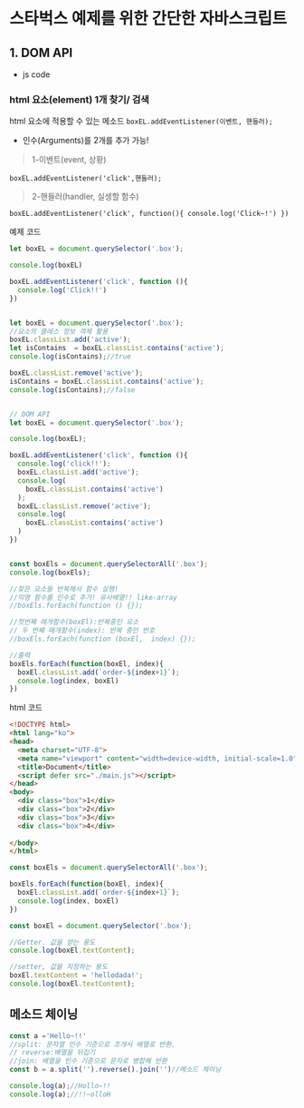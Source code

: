 # 스타벅스 예제를 위한 간단한 자바스크립트

## 1. DOM API

* js code

### html 요소(element) 1개 찾기/ 검색

html 요소에 적용할 수 있는 메소드 
`boxEL.addEventListener(이벤트, 핸들러);`

- 인수(Arguments)를 2개를 추가 가능!

> 1-이벤트(event, 상황)

`boxEL.addEventListener('click',핸들러);`

>2-핸들러(handler, 실생할 함수)

`boxEL.addEventListener('click', function(){
  console.log('Click~!')
})`


예제 코드 


```js
let boxEL = document.querySelector('.box');

console.log(boxEL)

boxEL.addEventListener('click', function (){
  console.log('Click!!')
})
```





```js

let boxEL = document.querySelector('.box');
//요소의 클레스 정보 객체 활용
boxEL.classList.add('active');
let isContains  = boxEL.classList.contains('active');
console.log(isContains);//true

boxEL.classList.remove('active');
isContains = boxEL.classList.contains('active');
console.log(isContains);//false

```



```js

// DOM API
let boxEL = document.querySelector('.box');

console.log(boxEL);

boxEL.addEventListener('click', function (){
  console.log('click!!');
  boxEL.classList.add('active');
  console.log(
    boxEL.classList.contains('active')
  );
  boxEL.classList.remove('active');
  console.log(
    boxEL.classList.contains('active')
  )
})
```

```js

const boxEls = document.querySelectorAll('.box');
console.log(boxEls);

//찾은 요소들 반복해서 함수 실행!
//익명 함수를 인수로 추가! 유사배열!! like-array
//boxEls.forEach(function () {});

//첫번째 매개함수(boxEl):반복중인 요소
// 두 번째 매개함수(index): 반복 중인 번호 
//boxEls.forEach(function (boxEl,  index) {});

//출력 
boxEls.forEach(function(boxEl, index){
  boxEl.classList.add(`order-${index+1}`);
  console.log(index, boxEl)
})

```


html 코드 

```html
<!DOCTYPE html>
<html lang="ko">
<head>
  <meta charset="UTF-8">
  <meta name="viewport" content="width=device-width, initial-scale=1.0">
  <title>Document</title>
  <script defer src="./main.js"></script>
</head>
<body>
  <div class="box">1</div>
  <div class="box">2</div>
  <div class="box">3</div>
  <div class="box">4</div>
  
</body>
</html>
```

```js
const boxEls = document.querySelectorAll('.box');

boxEls.forEach(function(boxEl, index){
  boxEl.classList.add(`order-${index+1}`);
  console.log(index, boxEl)
})
```


```js
const boxEl = document.querySelector('.box');

//Getter. 값을 얻는 용도 
console.log(boxEl.textContent);

//setter, 값을 지정하는 용도 
boxEl.textContent = 'hellodada!';
console.log(boxEl.textContent);
```


## 메소드 체이닝 

```js
const a ='Hello~!!'
//split: 문자열 인수 기준으로 조개서 배열로 반환.
// reverse:배열을 뒤집기 
//join: 배열을 인수 기준으로 문자로 병합해 반환 
const b = a.split('').reverse().join('')//메소드 체이닝 

console.log(a);//Hollo~!!
console.log(a);//!!~olloH

```
